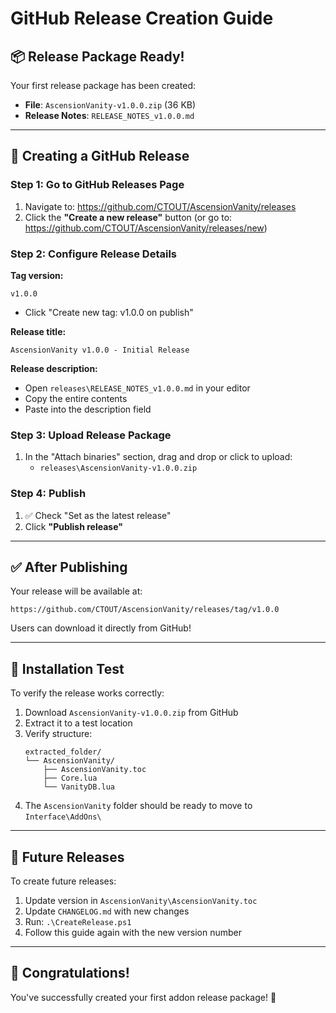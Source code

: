 # GitHub Release Creation Guide

## 📦 Release Package Ready!

Your first release package has been created:
- **File**: `AscensionVanity-v1.0.0.zip` (36 KB)
- **Release Notes**: `RELEASE_NOTES_v1.0.0.md`

---

## 🚀 Creating a GitHub Release

### Step 1: Go to GitHub Releases Page
1. Navigate to: https://github.com/CTOUT/AscensionVanity/releases
2. Click the **"Create a new release"** button (or go to: https://github.com/CTOUT/AscensionVanity/releases/new)

### Step 2: Configure Release Details

**Tag version:**
```
v1.0.0
```
- Click "Create new tag: v1.0.0 on publish"

**Release title:**
```
AscensionVanity v1.0.0 - Initial Release
```

**Release description:**
- Open `releases\RELEASE_NOTES_v1.0.0.md` in your editor
- Copy the entire contents
- Paste into the description field

### Step 3: Upload Release Package

1. In the "Attach binaries" section, drag and drop or click to upload:
   - `releases\AscensionVanity-v1.0.0.zip`

### Step 4: Publish

1. ✅ Check "Set as the latest release"
2. Click **"Publish release"**

---

## ✅ After Publishing

Your release will be available at:
```
https://github.com/CTOUT/AscensionVanity/releases/tag/v1.0.0
```

Users can download it directly from GitHub!

---

## 📝 Installation Test

To verify the release works correctly:

1. Download `AscensionVanity-v1.0.0.zip` from GitHub
2. Extract it to a test location
3. Verify structure:
   ```
   extracted_folder/
   └── AscensionVanity/
       ├── AscensionVanity.toc
       ├── Core.lua
       └── VanityDB.lua
   ```
4. The `AscensionVanity` folder should be ready to move to `Interface\AddOns\`

---

## 🔄 Future Releases

To create future releases:

1. Update version in `AscensionVanity\AscensionVanity.toc`
2. Update `CHANGELOG.md` with new changes
3. Run: `.\CreateRelease.ps1`
4. Follow this guide again with the new version number

---

## 🎉 Congratulations!

You've successfully created your first addon release package! 🚀
